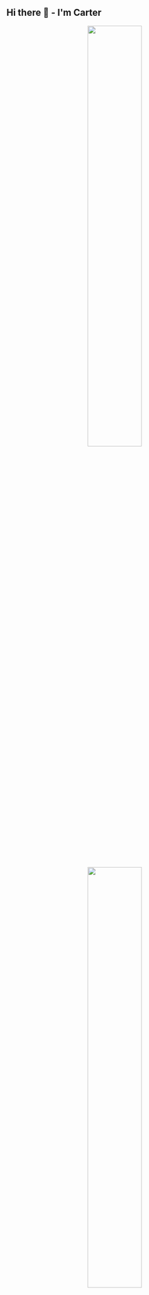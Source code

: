 ## Hi there 👋 - I'm Carter



<!--
**idlecore/idlecore** is a ✨ _special_ ✨ repository because its `README.md` (this file) appears on your GitHub profile.

Here are some ideas to get you started:

- 🔭 I’m currently working on ...
- 🌱 I’m currently learning ...
- 👯 I’m looking to collaborate on ...
- 🤔 I’m looking for help with ...
- 💬 Ask me about ...
- 📫 How to reach me: ...
- 😄 Pronouns: ...
- ⚡ Fun fact: ...
-->
<p align="center">
  <img src="https://github-readme-stats.vercel.app/api?username=idlecore&show_icons=true&theme=radical&hide_border=true&hide_rank=true" style="display: block; width: 50%; margin: auto;" />
  <img src="https://github-readme-stats.vercel.app/api/top-langs/?username=idlecore&theme=radical&hide_border=true" style="display: block; width: 50%" />
</p>
